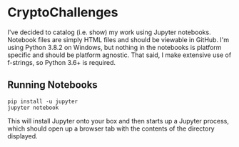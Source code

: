 # CryptoChallenges

I've decided to catalog (i.e. show) my work using Jupyter notebooks. Notebook
files are simply HTML files and should be viewable in GitHub. I'm using
Python 3.8.2 on Windows, but nothing in the notebooks is platform specific
and should be platform agnostic. That said, I make extensive use of f-strings,
so Python 3.6+ is required.

## Running Notebooks

```
pip install -u jupyter
jupyter notebook
```

This will install Jupyter onto your box and then starts up a Jupyter process,
which should open up a browser tab with the contents of the directory displayed.
